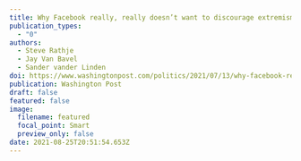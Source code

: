 ```yaml
---
title: Why Facebook really, really doesn’t want to discourage extremism
publication_types:
  - "0"
authors:
  - Steve Rathje
  - Jay Van Bavel
  - Sander vander Linden
doi: https://www.washingtonpost.com/politics/2021/07/13/why-facebook-really-really-doesnt-want-discourage-extremism/
publication: Washington Post
draft: false
featured: false
image:
  filename: featured
  focal_point: Smart
  preview_only: false
date: 2021-08-25T20:51:54.653Z
---
```

